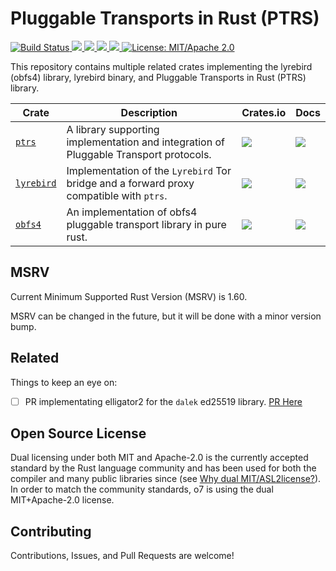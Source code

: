 # Pluggable Transports in Rust (PTRS)

<p>
  <a href="https://github.com/jmwample/o7/actions/workflows/rust.yml">
    <img src="https://github.com/jmwample/o7/actions/workflows/rust.yml/badge.svg?branch=main" alt="Build Status">
  <a href="https://codecov.io/gh/jmwample/o7" >
    <img src="https://codecov.io/gh/jmwample/o7/graph/badge.svg?token=0lMlrA32xd"/>
  </a>
  <a href="https://deps.rs/repo/github/jmwample/o7">
    <img src="https://deps.rs/repo/github/jmwample/o7/status.svg">
  </a>
  <a href="https://crates.io/crates/o7">
    <img src="https://img.shields.io/crates/v/o7.svg">
  </a>
  <a href="https://docs.rs/o7">
    <img src="https://docs.rs/o7/badge.svg">
  </a>
  <a href="https://doc.rust-lang.org/1.6.0/complement-project-faq.html#why-dual-mitasl2-license">
    <img src="https://img.shields.io/badge/license-MIT%2FApache--2.0-blue" alt="License: MIT/Apache 2.0">
  </a>
</p>


This repository contains multiple related crates implementing the lyrebird (obfs4) library,
lyrebird binary, and Pluggable Transports in Rust (PTRS) library.



|                 Crate                    |   Description  | Crates.io | Docs |
-------------------------------------------|----------------|-----------|------|
| [`ptrs`](./crate/ptrs) | A library supporting implementation and integration of Pluggable Transport protocols. | [![](https://img.shields.io/crates/v/ptrs.svg)](https://crates.io/crates/ptrs) | [![](https://img.shields.io/docsrs/ptrs)](https://docs.rs/ptrs) |
| [`lyrebird`](./crates/lyrebird) | Implementation of the `Lyrebird` Tor bridge and a forward proxy compatible with `ptrs`. | [![](https://img.shields.io/crates/v/lyrebird.svg)](https://crates.io/crates/lyrebird) | [![](https://docs.rs/lyrebird/badge.svg)](https://docs.rs/lyrebird) |
| [`obfs4`](./crates/obfs4) | An implementation of obfs4 pluggable transport library in pure rust. | [![](https://img.shields.io/crates/v/obfs4.svg)](https://crates.io/crates/obfs4) | [![](https://docs.rs/obfs4/badge.svg)](https://docs.rs/obfs4) |


## MSRV

Current Minimum Supported Rust Version (MSRV) is 1.60.

MSRV can be changed in the future, but it will be done with a minor version bump.

## Related

Things to keep an eye on:

- [ ] PR implementating elligator2 for the `dalek` ed25519 library. [PR Here](https://github.com/dalek-cryptography/ptrs/pull/612)


## Open Source License

Dual licensing under both MIT and Apache-2.0 is the currently accepted standard by the Rust language
community and has been used for both the compiler and many public libraries since (see
[Why dual MIT/ASL2license?](https://doc.rust-lang.org/1.6.0/complement-project-faq.html#why-dual-mitasl2-license)).
In order to match the community standards, o7 is using the dual MIT+Apache-2.0 license.

## Contributing

Contributions, Issues, and Pull Requests are welcome!

